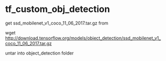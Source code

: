 # tf_custom_obj_detection
get ssd_mobilenet_v1_coco_11_06_2017.tar.gz from

wget http://download.tensorflow.org/models/object_detection/ssd_mobilenet_v1_coco_11_06_2017.tar.gz


untar into object_detection folder
